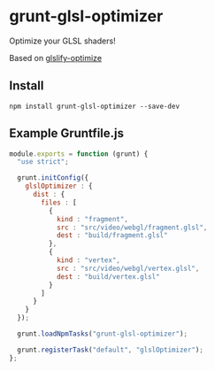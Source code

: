 # grunt-glsl-optimizer

Optimize your GLSL shaders!

Based on [glslify-optimize](https://github.com/hughsk/glslify-optimize)

## Install

    npm install grunt-glsl-optimizer --save-dev

## Example Gruntfile.js

```javascript
module.exports = function (grunt) {
  "use strict";

  grunt.initConfig({
    glslOptimizer : {
      dist : {
        files : [
          {
            kind : "fragment",
            src : "src/video/webgl/fragment.glsl",
            dest : "build/fragment.glsl"
          },
          {
            kind : "vertex",
            src : "src/video/webgl/vertex.glsl",
            dest : "build/vertex.glsl"
          }
        ]
      }
    }
  });

  grunt.loadNpmTasks("grunt-glsl-optimizer");

  grunt.registerTask("default", "glslOptimizer");
};

```
